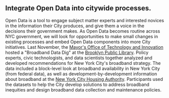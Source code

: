 ## Integrate Open Data into citywide processes.

Open Data is a tool to engage subject matter experts and interested novices in the information their City produces, and give them a voice in the decisions their government makes. As Open Data becomes routine across NYC government, we will look for opportunities to make small changes in existing processes and embed Open Data components into more City initiatives. Last November, the  [Mayor's Office of Technology and Innovation](http://nyc.gov/forward) hosted a "Broadband Data Dig" at the [Brooklyn Public Library](https://www.bklynlibrary.org/). Policy experts, civic technologists, and data scientists together analyzed and developed recommendations for New York City's broadband strategy. The data included a block-level look at broadband availability in New York City (from federal data), as well as development-by-development information about broadband at the [New York City Housing Authority](http://nyc.gov/nycha). Participants used the datasets to help the City develop solutions to address broadband inequities and design broadband data collection and maintenance policies.

